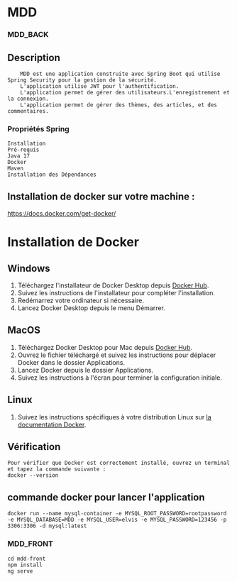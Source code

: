 # MDD

### MDD_BACK
## Description

        MDD est une application construite avec Spring Boot qui utilise Spring Security pour la gestion de la sécurité. 
        L'application utilise JWT pour l'authentification.
        L'application permet de gérer des utilisateurs.L'enregistrement et la connexion.
        L'application permet de gérer des thèmes, des articles, et des commentaires.

### Propriétés Spring

    Installation
    Pré-requis
    Java 17
    Docker
    Maven
    Installation des Dépendances

## Installation de docker sur votre machine :
https://docs.docker.com/get-docker/

# Installation de Docker

## Windows

1. Téléchargez l'installateur de Docker Desktop depuis [Docker Hub](https://www.docker.com/products/docker-desktop).
2. Suivez les instructions de l'installateur pour compléter l'installation.
3. Redémarrez votre ordinateur si nécessaire.
4. Lancez Docker Desktop depuis le menu Démarrer.

## MacOS

1. Téléchargez Docker Desktop pour Mac depuis [Docker Hub](https://www.docker.com/products/docker-desktop).
2. Ouvrez le fichier téléchargé et suivez les instructions pour déplacer Docker dans le dossier Applications.
3. Lancez Docker depuis le dossier Applications.
4. Suivez les instructions à l'écran pour terminer la configuration initiale.

## Linux

1. Suivez les instructions spécifiques à votre distribution Linux sur [la documentation Docker](https://docs.docker.com/engine/install/).

## Vérification

    Pour vérifier que Docker est correctement installé, ouvrez un terminal et tapez la commande suivante :
    docker --version

## commande docker pour lancer l'application

    docker run --name mysql-container -e MYSQL_ROOT_PASSWORD=rootpassword -e MYSQL_DATABASE=MDD -e MYSQL_USER=elvis -e MYSQL_PASSWORD=123456 -p 3306:3306 -d mysql:latest

### MDD_FRONT

    cd mdd-front
    npm install
    ng serve

